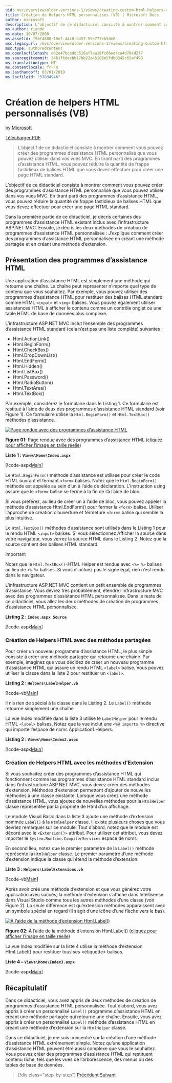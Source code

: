 ```yaml
---
uid: mvc/overview/older-versions-1/views/creating-custom-html-helpers-vb
title: Création de Helpers HTML personnalisés (VB) | Microsoft Docs
author: microsoft
description: L’objectif de ce didacticiel consiste à montrer comment vous pouvez créer des programmes d’assistance HTML personnalisé que vous pouvez utiliser dans vos vues MVC. En tirant parti du programme d’assistance HTML...
ms.author: riande
ms.date: 10/07/2008
ms.assetid: f96f4800-19ef-44c0-b457-55e777eb5de8
msc.legacyurl: /mvc/overview/older-versions-1/views/creating-custom-html-helpers-vb
msc.type: authoredcontent
ms.openlocfilehash: e62e47bceddc516af7aa18fc66ed4ca4d704d277
ms.sourcegitcommit: 24b1f6decbb17bb22a45166e5fdb0845c65af498
ms.translationtype: MT
ms.contentlocale: fr-FR
ms.lasthandoff: 03/01/2019
ms.locfileid: "57034946"
---
```

<a name="creating-custom-html-helpers-vb"></a>Création de helpers HTML personnalisés (VB)
====================
by [Microsoft](https://github.com/microsoft)

[Télécharger PDF](http://download.microsoft.com/download/1/1/f/11f721aa-d749-4ed7-bb89-a681b68894e6/ASPNET_MVC_Tutorial_9_VB.pdf)

> L’objectif de ce didacticiel consiste à montrer comment vous pouvez créer des programmes d’assistance HTML personnalisé que vous pouvez utiliser dans vos vues MVC. En tirant parti des programmes d’assistance HTML, vous pouvez réduire la quantité de frappe fastidieux de balises HTML que vous devez effectuer pour créer une page HTML standard.


L’objectif de ce didacticiel consiste à montrer comment vous pouvez créer des programmes d’assistance HTML personnalisé que vous pouvez utiliser dans vos vues MVC. En tirant parti des programmes d’assistance HTML, vous pouvez réduire la quantité de frappe fastidieux de balises HTML que vous devez effectuer pour créer une page HTML standard.

Dans la première partie de ce didacticiel, je décris certaines des programmes d’assistance HTML existant inclus avec l’infrastructure ASP.NET MVC. Ensuite, je décris les deux méthodes de création de programmes d’assistance HTML personnalisée : J’explique comment créer des programmes d’assistance HTML personnalisée en créant une méthode partagée et en créant une méthode d’extension.

## <a name="understanding-html-helpers"></a>Présentation des programmes d’assistance HTML

Une application d’assistance HTML est simplement une méthode qui retourne une chaîne. La chaîne peut représenter n’importe quel type de contenu que vous souhaitez. Par exemple, vous pouvez utiliser des programmes d’assistance HTML pour restituer des balises HTML standard comme HTML `<input>` et `<img>` balises. Vous pouvez également utiliser assistances HTML à afficher le contenu comme un contrôle onglet ou une table HTML de base de données plus complexe.

L’infrastructure ASP.NET MVC inclut l’ensemble des programmes d’assistance HTML standard (cela n’est pas une liste complète) suivantes :

- Html.ActionLink()
- Html.BeginForm()
- Html.CheckBox()
- Html.DropDownList()
- Html.EndForm()
- Html.Hidden()
- Html.ListBox()
- Html.Password()
- Html.RadioButton()
- Html.TextArea()
- Html.TextBox()

Par exemple, considérez le formulaire dans le Listing 1. Ce formulaire est restitué à l’aide de deux des programmes d’assistance HTML standard (voir Figure 1). Ce formulaire utilise la `Html.BeginForm()` et `Html.TextBox()` méthodes d’assistance.


[![Page rendue avec des programmes d’assistance HTML](creating-custom-html-helpers-vb/_static/image2.png)](creating-custom-html-helpers-vb/_static/image1.png)

**Figure 01**: Page rendue avec des programmes d’assistance HTML ([cliquez pour afficher l’image en taille réelle](creating-custom-html-helpers-vb/_static/image3.png))


**Liste 1 : `Views\Home\Index.aspx`**

[!code-aspx[Main](creating-custom-html-helpers-vb/samples/sample1.aspx)]

Le `Html.BeginForm()` méthode d’assistance est utilisée pour créer le code HTML ouvrant et fermant `<form>` balises. Notez que le `Html.BeginForm()` méthode est appelée au sein d’un à l’aide de déclaration. L’instruction using assure que le `<form>` balise se ferme à la fin de l’à l’aide de bloc.

Si vous préférez, au lieu de créer un à l’aide de bloc, vous pouvez appeler la méthode d’assistance Html.EndForm() pour fermer la `<form>` balise. Utiliser l’approche de création d’ouverture et fermeture `<form>` balise qui semble la plus intuitive.

Le `Html.TextBox()` méthodes d’assistance sont utilisés dans le Listing 1 pour le rendu HTML `<input>` balises. Si vous sélectionnez Afficher la source dans votre navigateur, vous verrez la source HTML dans le Listing 2. Notez que la source contient des balises HTML standard.

> [!IMPORTANT]
> Notez que le `Html.TextBox()`-HTML Helper est rendue avec `<%= %>` balises au lieu de `<% %>` balises. Si vous n’incluez pas le signe égal, rien n’est rendu dans le navigateur.

L’infrastructure ASP.NET MVC contient un petit ensemble de programmes d’assistance. Vous devrez très probablement, étendre l’infrastructure MVC avec des programmes d’assistance HTML personnalisée. Dans le reste de ce didacticiel, vous allez les deux méthodes de création de programmes d’assistance HTML personnalisée.

**Listing 2 : `Index.aspx Source`**

[!code-aspx[Main](creating-custom-html-helpers-vb/samples/sample2.aspx)]

### <a name="creating-html-helpers-with-shared-methods"></a>Création de Helpers HTML avec des méthodes partagées

Pour créer un nouveau programme d’assistance HTML, le plus simple consiste à créer une méthode partagée qui retourne une chaîne. Par exemple, imaginez que vous décidez de créer un nouveau programme d’assistance HTML qui assure un rendu HTML `<label>` balise. Vous pouvez utiliser la classe dans la liste 2 pour restituer un `<label>`.

**Listing 2 : `Helpers\LabelHelper.vb`**

[!code-vb[Main](creating-custom-html-helpers-vb/samples/sample3.vb)]

Il n’a rien de spécial à la classe dans le Listing 2. Le `Label()` méthode retourne simplement une chaîne.

La vue Index modifiée dans la liste 3 utilise le `LabelHelper` pour le rendu HTML `<label>` balises. Notez que la vue inclut une `<%@ imports %>` directive qui importe l’espace de noms Application1.Helpers.

**Listing 2 : `Views\Home\Index2.aspx`**

[!code-aspx[Main](creating-custom-html-helpers-vb/samples/sample4.aspx)]

### <a name="creating-html-helpers-with-extension-methods"></a>Création de Helpers HTML avec les méthodes d’Extension

Si vous souhaitez créer des programmes d’assistance HTML qui fonctionnent comme les programmes d’assistance HTML standard inclus dans l’infrastructure ASP.NET MVC, vous devez créer des méthodes d’extension. Méthodes d’extension permettent d’ajouter de nouvelles méthodes à une classe existante. Lorsque vous créez une méthode d’assistance HTML, vous ajoutez de nouvelles méthodes pour la `HtmlHelper` classe représentée par la propriété de Html d’un affichage.

Le module Visual Basic dans la liste 3 ajoute une méthode d’extension nommée `Label()` à la `HtmlHelper` classe. Il existe plusieurs choses que vous devriez remarquer sur ce module. Tout d’abord, notez que le module est décoré avec le `<Extension()>` attribut. Pour utiliser cet attribut, vous devez importer le `System.Runtime.CompilerServices` espace de noms

En second lieu, notez que le premier paramètre de la `Label()` méthode représente la `HtmlHelper` classe. Le premier paramètre d’une méthode d’extension indique la classe qui étend la méthode d’extension.

**Liste 3 : `Helpers\LabelExtensions.vb`**

[!code-vb[Main](creating-custom-html-helpers-vb/samples/sample5.vb)]

Après avoir créé une méthode d’extension et que vous générez votre application avec succès, la méthode d’extension s’affiche dans Intellisense dans Visual Studio comme tous les autres méthodes d’une classe (voir Figure 2). La seule différence est qu’extension méthodes apparaissent avec un symbole spécial en regard (il s’agit d’une icône d’une flèche vers le bas).


[![À l’aide de la méthode d’extension Html.Label()](creating-custom-html-helpers-vb/_static/image5.png)](creating-custom-html-helpers-vb/_static/image4.png)

**Figure 02**: À l’aide de la méthode d’extension Html.Label() ([cliquez pour afficher l’image en taille réelle](creating-custom-html-helpers-vb/_static/image6.png))


La vue Index modifiée sur la liste 4 utilise la méthode d’extension Html.Label() pour restituer tous ses &lt;étiquette&gt; balises.

**Liste 4 – `Views\Home\Index3.aspx`**

[!code-aspx[Main](creating-custom-html-helpers-vb/samples/sample6.aspx)]

## <a name="summary"></a>Récapitulatif

Dans ce didacticiel, vous avez appris de deux méthodes de création de programmes d’assistance HTML personnalisée. Tout d’abord, vous avez appris à créer un personnalisé `Label()` programme d’assistance HTML en créant une méthode partagée qui retourne une chaîne. Ensuite, vous avez appris à créer un personnalisé `Label()` méthode d’assistance HTML en créant une méthode d’extension sur la `HtmlHelper` classe.

Dans ce didacticiel, je me suis concentré sur la création d’une méthode d’assistance HTML extrêmement simple. Notez qu’une application d’assistance HTML peuvent être aussi complexe que vous le souhaitez. Vous pouvez créer des programmes d’assistance HTML qui restituent contenu riche, tels que les vues de l’arborescence, des menus ou des tables de base de données.

> [!div class="step-by-step"]
> [Précédent](asp-net-mvc-views-overview-vb.md)
> [Suivant](using-the-tagbuilder-class-to-build-html-helpers-vb.md)
